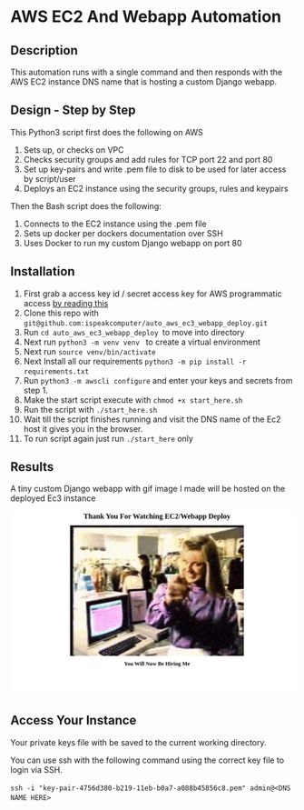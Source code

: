 # AWS EC2 And Webapp Automation

## Description
This automation runs with a single command and then responds with the AWS EC2 instance DNS name
that is hosting a custom Django webapp. 

## Design - Step by Step

This Python3 script first does the following on AWS

1. Sets up, or checks on VPC 
2. Checks security groups and add rules for TCP port 22 and port 80
3. Set up key-pairs and write .pem file to disk to be used for later access by script/user
4. Deploys an EC2 instance using the security groups, rules and keypairs

Then the Bash script does the following:
1. Connects to the EC2 instance using the .pem file
2. Sets up docker per dockers documentation over SSH
3. Uses Docker to run my custom Django webapp on port 80

## Installation

1. First grab a access key id / secret access key for AWS programmatic access [by reading this](https://docs.aws.amazon.com/general/latest/gr/aws-sec-cred-types.html#access-keys-and-secret-access-keys)
2. Clone this repo with ```git@github.com:ispeakcomputer/auto_aws_ec3_webapp_deploy.git```
3. Run ```cd auto_aws_ec3_webapp_deploy ```to move into directory
4. Next run ```python3 -m venv venv ``` to create a virtual environment
5. Next run ```source venv/bin/activate```
6. Next Install all our requirements ```python3 -m pip install -r requirements.txt ``` 
7. Run ```python3 -m awscli configure``` and enter your keys and secrets from step 1.
8. Make the start script execute with ```chmod +x start_here.sh ```
9. Run the script with ```./start_here.sh```
10. Wait till the script finishes running and visit the DNS name of the Ec2 host it gives you in the browser. 
11. To run script again just run ```./start_here``` only

## Results

A tiny custom Django webapp with gif image I made will be hosted on the deployed Ec3 instance

![webapp](/images/webapp.png)

## Access Your Instance
Your private keys file with be saved to the current working directory. 

You can use ssh with the following command using the correct key file to login via SSH.

```ssh -i "key-pair-4756d380-b219-11eb-b0a7-a088b45856c8.pem" admin@<DNS NAME HERE>```
